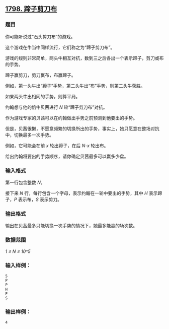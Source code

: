 ## [1798. 蹄子剪刀布](https://www.acwing.com/problem/content/1800/)

### 题目

你可能听说过“石头剪刀布”的游戏。

这个游戏在牛当中同样流行，它们称之为“蹄子剪刀布”。

游戏的规则非常简单，两头牛相互对抗，数到三之后各出一个表示蹄子，剪刀或布的手势。

蹄子赢剪刀，剪刀赢布，布赢蹄子。

例如，第一头牛出“蹄子”手势，第二头牛出“布”手势，则第二头牛获胜。

如果两头牛出相同的手势，则算平局。

约翰想与他的奶牛贝茜进行 *N* 轮“蹄子剪刀布”对抗。

作为游戏专家的贝茜可以在约翰做出手势之前预测到他要出的手势。

但是，贝茜很懒，不愿意频繁的切换所出的手势，事实上，她只愿意在整场对抗中，切换最多一次手势。

例如，它可能会在前 *x* 轮出蹄子，在后 *N-x* 轮出布。

给出约翰将要出的手势顺序，请你确定贝茜最多可以赢多少盘。

### 输入格式

第一行包含整数 *N*。

接下来 *N* 行，每行包含一个字母，表示约翰在一轮中要出的手势，其中 *H* 表示蹄子，*P* 表示布，*S* 表示剪刀。

### 输出格式

输出在贝茜最多只能切换一次手势的情况下，她最多能赢的场次数。

### 数据范围

*1 ≤ N ≤ 10^5*

### 输入样例：

```
5
P
P
H
P
S
```

### 输出样例：

```
4
```
